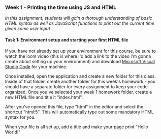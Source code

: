 ### Week 1 - Printing the time using JS and HTML 

*In this assignment, students will gain a thorough understanding of basic HTML syntax as well as JavaScript functions to print out the current time given some user input* 

#### Task 1: Environment setup and starting your first HTML file

If you have not already set up your environment for this course, be sure to watch the loom video (this is where I'd add a link to the video I'm gonna create about setting up your environment) and download [Microsoft Visual Studio Code](https://code.visualstudio.com/Download) for your machine. 

Once installed, open the application and create a new folder for this class.  Inside of that folder, create another folder for this week's homework - you should have a separate folder for every assignment to keep your code organized.  Once you've selected your week 1 homework folder, create a new HTML file and title it "index.html".  

After you've opened this file, type "html" in the editor and select the shortcut "html:5".  This will automatically type out some mandatory HTML syntax for you.

When your file is all set up, add a title and make your page print "Hello World!"